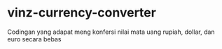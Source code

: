# vinz-currency-converter
Codingan yang adapat meng konfersi nilai mata uang rupiah, dollar, dan euro secara bebas
